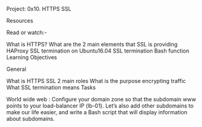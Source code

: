 Project: 0x10. HTTPS SSL

Resources

Read or watch:-

What is HTTPS?
What are the 2 main elements that SSL is providing
HAProxy SSL termination on Ubuntu16.04
SSL termination
Bash function
Learning Objectives

General

What is HTTPS SSL 2 main roles
What is the purpose encrypting traffic
What SSL termination means
Tasks

World wide web :
Configure your domain zone so that the subdomain www points to your load-balancer IP (lb-01). Let’s also add other subdomains to make our life easier, and write a Bash script that will display information about subdomains.
